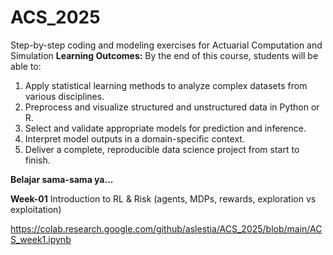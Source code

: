 # ACS_2025
Step-by-step coding and modeling exercises for Actuarial Computation and Simulation
**Learning Outcomes:**
By the end of this course, students will be able to:
1. Apply statistical learning methods to analyze complex datasets from various disciplines.
2. Preprocess and visualize structured and unstructured data in Python or R.
3. Select and validate appropriate models for prediction and inference.
4. Interpret model outputs in a domain-specific context.
5. Deliver a complete, reproducible data science project from start to finish.

**Belajar sama-sama ya...**

**Week-01**
Introduction to RL & Risk (agents, MDPs, rewards, exploration vs exploitation)

https://colab.research.google.com/github/aslestia/ACS_2025/blob/main/ACS_week1.ipynb
